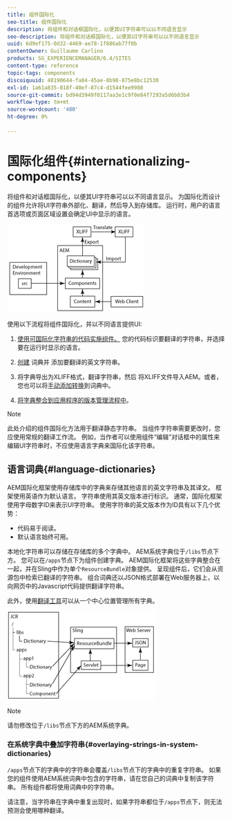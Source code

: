 ```yaml
---
title: 组件国际化
seo-title: 组件国际化
description: 将组件和对话框国际化，以便其UI字符串可以以不同语言显示
seo-description: 将组件和对话框国际化，以便其UI字符串可以以不同语言显示
uuid: 6d9ef175-0d32-4469-ae78-1f886ab77f0b
contentOwner: Guillaume Carlino
products: SG_EXPERIENCEMANAGER/6.4/SITES
content-type: reference
topic-tags: components
discoiquuid: 48190644-fa84-45ae-8b98-875e8bc12530
exl-id: 1a61a835-018f-40ef-87c4-d1544fee9988
source-git-commit: bd94d3949f0117aa3e1c9f0e84f7293a5d6b03b4
workflow-type: tm+mt
source-wordcount: '480'
ht-degree: 0%

---
```


# 国际化组件{#internationalizing-components}

将组件和对话框国际化，以便其UI字符串可以以不同语言显示。 为国际化而设计的组件允许将UI字符串外部化、翻译，然后导入到存储库。 运行时，用户的语言首选项或页面区域设置会确定UI中显示的语言。

![chlimage_1-9](assets/chlimage_1-9.png)

使用以下流程将组件国际化，并以不同语言提供UI:

1. [使用可国际化字符串的代码实施组件。](/help/sites-developing/i18n-dev.md) 您的代码标识要翻译的字符串，并选择要在运行时显示的语言。
1. [创建](/help/sites-developing/i18n-translator.md#creating-a-dictionary) 词典并 [](/help/sites-developing/i18n-translator.md#adding-changing-and-removing-strings) 添加要翻译的英文字符串。

1. [](/help/sites-developing/i18n-translator.md#exporting-a-dictionary) 将字典导出为XLIFF格式，翻译字符串，然后 [](/help/sites-developing/i18n-translator.md#importing-a-dictionary) 将XLIFF文件导入AEM。或者，您也可以将[手动添加转换](/help/sites-developing/i18n-translator.md#editing-translated-strings)到词典中。

1. [将字典整合到应用程序的版本管理流程中](/help/sites-developing/i18n-translator.md#publishing-dictionaries)。

>[!NOTE]
>
>此处介绍的组件国际化方法用于翻译静态字符串。 当组件字符串需要更改时，您应使用常规的翻译工作流。 例如，当作者可以使用组件“编辑”对话框中的属性来编辑UI字符串时，不应使用语言字典来国际化该字符串。

## 语言词典{#language-dictionaries}

AEM国际化框架使用存储库中的字典来存储其他语言的英文字符串及其译文。 框架使用英语作为默认语言。 字符串使用其英文版本进行标识。 通常，国际化框架使用字母数字ID来表示UI字符串。 使用字符串的英文版本作为ID具有以下几个优势：

* 代码易于阅读。
* 默认语言始终可用。

本地化字符串可以存储在存储库的多个字典中。 AEM系统字典位于`/libs`节点下方。 您可以在`/apps`节点下为组件创建字典。 AEM国际化框架将这些字典整合在一起，并在Sling中作为单个`ResourceBundle`对象提供。 呈现组件后，它们会从资源包中检索已翻译的字符串。 组合词典还以JSON格式部署在Web服务器上，以向网页中的Javascript代码提供翻译字符串。

此外，使用[翻译工具](/help/sites-developing/i18n-translator.md)可以从一个中心位置管理所有字典。

![chlimage_1-10](assets/chlimage_1-10.png)

>[!NOTE]
>
>请勿修改位于`/libs`节点下方的AEM系统字典。

### 在系统字典中叠加字符串{#overlaying-strings-in-system-dictionaries}

`/apps`节点下的字典中的字符串会覆盖`/libs`节点下的字典中的重复字符串。 如果您的组件使用AEM系统词典中包含的字符串，请在您自己的词典中复制该字符串。 所有组件都将使用词典中的字符串。

请注意，当字符串在字典中重复出现时，如果字符串都位于`/apps`节点下，则无法预测会使用哪种翻译。
